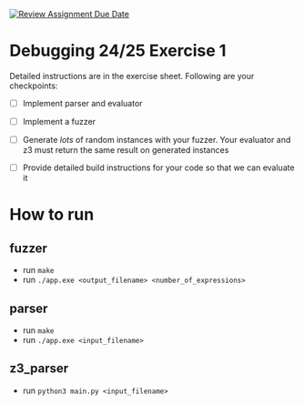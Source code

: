 [![Review Assignment Due Date](https://classroom.github.com/assets/deadline-readme-button-22041afd0340ce965d47ae6ef1cefeee28c7c493a6346c4f15d667ab976d596c.svg)](https://classroom.github.com/a/3MmVbb7f)
# Debugging 24/25 Exercise 1

Detailed instructions are in the exercise sheet. Following are your checkpoints:

- [ ] Implement parser and evaluator
- [ ] Implement a fuzzer
- [ ] Generate *lots* of random instances with your fuzzer. Your evaluator and z3 must return the same result on generated instances
- [ ] Provide detailed build instructions for your code so that we can evaluate it


# How to run

## fuzzer

 - run `make`
 - run `./app.exe <output_filename> <number_of_expressions>`

## parser

 - run `make`
 - run `./app.exe <input_filename>`

## z3_parser

 - run `python3 main.py <input_filename>`
